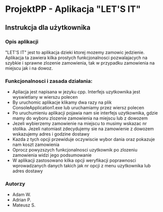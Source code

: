 # ProjektPP - Aplikacja "LET'S IT"
## Instrukcja dla użytkownika

### Opis aplikacji

"LET'S IT" jest to aplikacja dzieki ktorej mozemy zamowic jedzienie. Aplikacja ta zawiera kilka prostych funkcjonalnosci pozwalajacych na szybkie i sprawne zlozenie zamowienia, tak w przypadku zamowienia na miejscu jak i na dowoz.


### Funkcjonalnosci i zasada działania:
- Apliacja jest napisana w jezyku cpp. Interfejs uzytkownika jest wyswietlany w wierszu polecen
- By uruchomic aplikacje klikamy dwa razy na plik ConsoleApplication1.exe lub uruchamiamy przez wiersz polecen
- Po uruchumieniu aplikacji pojawia nam sie interfejs uzytkownika, gdzie mamy do wyboru zlozenie zamowienia na miejscu lub z dowozem
- Jezeli wybierzemy zamowienie na miejscu to musimy wskazac nr stolika. Jezeli natomiast zdecydujemy sie na zamowienie z dowozem wskazujemy adres i godzine dostawy 
- Kazda z tych opcji przewiduje oczywiscie wybor dania oraz pokazuje nam koszt zamowienia
- Oprocz powyzszych funkcjonalnosci uzytkownik po zlozeniu zamowienia widzi jego podsumowanie
- W aplikacji zastosowano kilka opcji weryfikacji poprawnosci wprowadzanych danych takich jak nr opcji z menu uzytkownika lub adres dostawy 

### Autorzy
- Adam W.
- Adrian P.
- Mateusz S.
